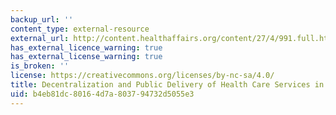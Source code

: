 ```yaml
---
backup_url: ''
content_type: external-resource
external_url: http://content.healthaffairs.org/content/27/4/991.full.html
has_external_licence_warning: true
has_external_license_warning: true
is_broken: ''
license: https://creativecommons.org/licenses/by-nc-sa/4.0/
title: Decentralization and Public Delivery of Health Care Services in India
uid: b4eb81dc-8016-4d7a-8037-94732d5055e3
---
```


